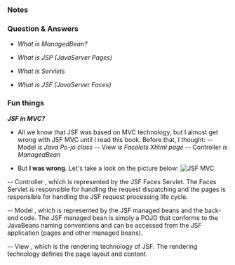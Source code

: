 ### Notes

### Question & Answers

- *What is ManagedBean?*
>

- *What is JSP (JavaServer Pages)*
>

- *What is Servlets*
>

- *What is JSF (JavaServer Faces)*
>

### Fun things

***JSF in MVC?***
- All we know that JSF was based on MVC technology, but I almost get wrong with JSF MVC until I read this book. Before that, I thought:
-- Model *is Java Po-jo class*
-- View *is Facelets Xhtml page*
-- Controller *is ManagedBean*

- But **I was wrong**. Let's take a look on the picture below:
![JSF MVC](https://live.staticflickr.com/7804/40575279223_c7e5c0f743_o_d.jpg)

-- Controller , which is represented by the JSF Faces Servlet. The Faces Servlet is responsible for handling the request dispatching and the pages is responsible for handling the JSF request processing life cycle.

-- Model , which is represented by the JSF managed beans and the back-end code. The JSF managed bean is simply a POJO that conforms to the JavaBeans naming conventions and can be accessed from the JSF application (pages and other managed beans).

-- View , which is the rendering technology of JSF. The rendering technology defines the page layout and content.
